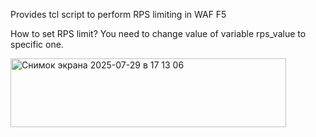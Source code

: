 Provides tcl script to perform RPS limiting in WAF F5

How to set RPS limit? You need to change value of variable rps_value to specific one.

<img width="441" height="110" alt="Снимок экрана 2025-07-29 в 17 13 06" src="https://github.com/user-attachments/assets/d98ad208-39d8-4d2b-bcab-557846936ccb" />

